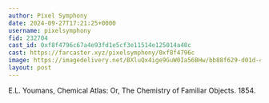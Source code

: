 ```yaml
---
author: Pixel Symphony
date: 2024-09-27T17:21:25+0000
username: pixelsymphony
fid: 232704
cast_id: 0xf8f4796c67a4e93fd1e5cf3e11514e125014a48c
cast: https://farcaster.xyz/pixelsymphony/0xf8f4796c
image: https://imagedelivery.net/BXluQx4ige9GuW0Ia56BHw/bb88f629-d01d-4bb2-36d8-67c6da734d00/original
layout: post
---
```


E.L. Youmans, Chemical Atlas: Or, The Chemistry of Familiar Objects. 1854.

<img src='https://imagedelivery.net/BXluQx4ige9GuW0Ia56BHw/bb88f629-d01d-4bb2-36d8-67c6da734d00/original' alt='' referrerpolicy='no-referrer'/>
